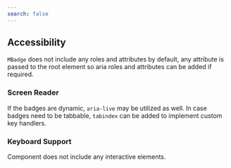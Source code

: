 ```yaml
---
search: false
---
```


## Accessibility

`MBadge` does not include any roles and attributes by default, any attribute is passed to the root element so aria roles and attributes can be added if required.

### Screen Reader

If the badges are dynamic, `aria-live` may be utilized as well. In case badges need to be tabbable, `tabindex` can be added to implement custom key handlers.

### Keyboard Support

Component does not include any interactive elements.
